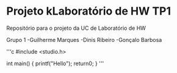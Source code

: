# Projeto kLaboratório de HW TP1

Repositório para o projeto da UC de Laboratório de HW

Grupo 1
    -Guilherme Marques
    -Dinis Ribeiro
    -Gonçalo Barbosa

   '''c
    #include <studio.h>

   int main()
   {
    printf("Hello");
    return0;
   }
   '''